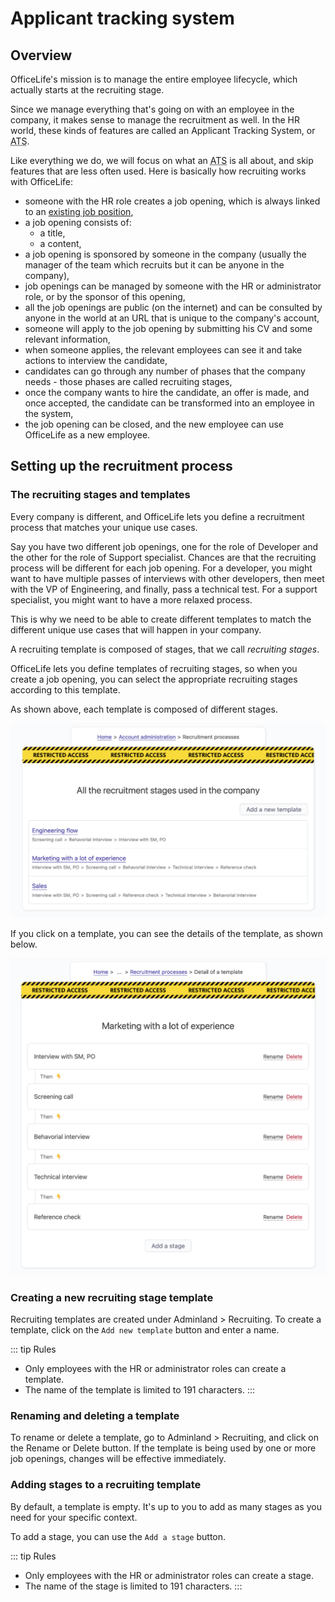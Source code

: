 # Applicant tracking system

## Overview

OfficeLife's mission is to manage the entire employee lifecycle, which actually starts at the recruiting stage.

Since we manage everything that's going on with an employee in the company, it makes sense to manage the recruitment as well. In the HR world, these kinds of features are called an Applicant Tracking System, or <acronym title="Applicant Tracking System">ATS</acronym>.

Like everything we do, we will focus on what an <acronym title="Applicant Tracking System">ATS</acronym> is all about, and skip features that are less often used. Here is basically how recruiting works with OfficeLife:

* someone with the HR role creates a job opening, which is always linked to an [existing job position](/documentation/manage/employee-management.html#employee-positions),
* a job opening consists of:
  * a title,
  * a content,
* a job opening is sponsored by someone in the company (usually the manager of the team which recruits but it can be anyone in the company),
* job openings can be managed by someone with the HR or administrator role, or by the sponsor of this opening,
* all the job openings are public (on the internet) and can be consulted by anyone in the world at an URL that is unique to the company's account,
* someone will apply to the job opening by submitting his CV and some relevant information,
* when someone applies, the relevant employees can see it and take actions to interview the candidate,
* candidates can go through any number of phases that the company needs - those phases are called recruiting stages,
* once the company wants to hire the candidate, an offer is made, and once accepted, the candidate can be transformed into an employee in the system,
* the job opening can be closed, and the new employee can use OfficeLife as a new employee.

## Setting up the recruitment process

### The recruiting stages and templates

Every company is different, and OfficeLife lets you define a recruitment process that matches your unique use cases.

Say you have two different job openings, one for the role of Developer and the other for the role of Support specialist. Chances are that the recruiting process will be different for each job opening. For a developer, you might want to have multiple passes of interviews with other developers, then meet with the VP of Engineering, and finally, pass a technical test. For a support specialist, you might want to have a more relaxed process.

This is why we need to be able to create different templates to match the different unique use cases that will happen in your company.

A recruiting template is composed of stages, that we call *recruiting stages*.

OfficeLife lets you define templates of recruiting stages, so when you create a job opening, you can select the appropriate recruiting stages according to this template.

As shown above, each template is composed of different stages.

![Recruiting stage templates](./img/adminland_recruitment_index.png)

If you click on a template, you can see the details of the template, as shown below.

![Recruiting stages](./img/adminland_recruitment_show.png)

### Creating a new recruiting stage template

Recruiting templates are created under Adminland > Recruiting. To create a template, click on the `Add new template` button and enter a name.

::: tip Rules
* Only employees with the HR or administrator roles can create a template.
* The name of the template is limited to 191 characters.
:::

### Renaming and deleting a template

To rename or delete a template, go to Adminland > Recruiting, and click on the Rename or Delete button. If the template is being used by one or more job openings, changes will be effective immediately.

### Adding stages to a recruiting template

By default, a template is empty. It's up to you to add as many stages as you need for your specific context.

To add a stage, you can use the `Add a stage` button.

::: tip Rules
* Only employees with the HR or administrator roles can create a stage.
* The name of the stage is limited to 191 characters.
:::
